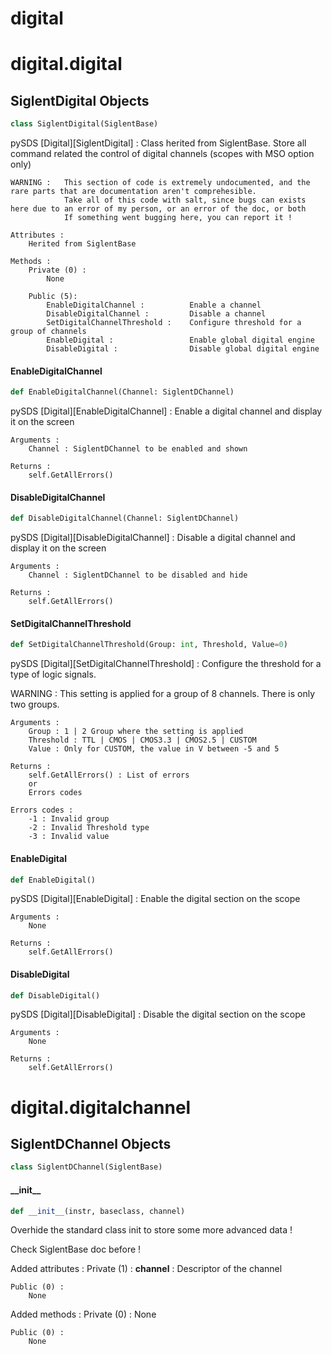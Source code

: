 <a id="digital"></a>

# digital

<a id="digital.digital"></a>

# digital.digital

<a id="digital.digital.SiglentDigital"></a>

## SiglentDigital Objects

```python
class SiglentDigital(SiglentBase)
```

pySDS [Digital][SiglentDigital] :   Class herited from SiglentBase.
                                    Store all command related the control of digital channels (scopes with MSO option only)

    WARNING :   This section of code is extremely undocumented, and the rare parts that are documentation aren't comprehesible.
                Take all of this code with salt, since bugs can exists here due to an error of my person, or an error of the doc, or both
                If something went bugging here, you can report it !

    Attributes :
        Herited from SiglentBase

    Methods :
        Private (0) :
            None

        Public (5):
            EnableDigitalChannel :          Enable a channel
            DisableDigitalChannel :         Disable a channel
            SetDigitalChannelThreshold :    Configure threshold for a group of channels
            EnableDigital :                 Enable global digital engine
            DisableDigital :                Disable global digital engine

<a id="digital.digital.SiglentDigital.EnableDigitalChannel"></a>

#### EnableDigitalChannel

```python
def EnableDigitalChannel(Channel: SiglentDChannel)
```

pySDS [Digital][EnableDigitalChannel] : Enable a digital channel and display it on the screen

    Arguments :
        Channel : SiglentDChannel to be enabled and shown

    Returns :
        self.GetAllErrors()

<a id="digital.digital.SiglentDigital.DisableDigitalChannel"></a>

#### DisableDigitalChannel

```python
def DisableDigitalChannel(Channel: SiglentDChannel)
```

pySDS [Digital][DisableDigitalChannel] : Disable a digital channel and display it on the screen

    Arguments :
        Channel : SiglentDChannel to be disabled and hide

    Returns :
        self.GetAllErrors()

<a id="digital.digital.SiglentDigital.SetDigitalChannelThreshold"></a>

#### SetDigitalChannelThreshold

```python
def SetDigitalChannelThreshold(Group: int, Threshold, Value=0)
```

pySDS [Digital][SetDigitalChannelThreshold] : Configure the threshold for a type of logic signals.

WARNING : This setting is applied for a group of 8 channels. There is only two groups.

    Arguments :
        Group : 1 | 2 Group where the setting is applied
        Threshold : TTL | CMOS | CMOS3.3 | CMOS2.5 | CUSTOM
        Value : Only for CUSTOM, the value in V between -5 and 5

    Returns :
        self.GetAllErrors() : List of errors
        or
        Errors codes

    Errors codes :
        -1 : Invalid group
        -2 : Invalid Threshold type
        -3 : Invalid value

<a id="digital.digital.SiglentDigital.EnableDigital"></a>

#### EnableDigital

```python
def EnableDigital()
```

pySDS [Digital][EnableDigital] : Enable the digital section on the scope

    Arguments :
        None

    Returns :
        self.GetAllErrors()

<a id="digital.digital.SiglentDigital.DisableDigital"></a>

#### DisableDigital

```python
def DisableDigital()
```

pySDS [Digital][DisableDigital] : Disable the digital section on the scope

    Arguments :
        None

    Returns :
        self.GetAllErrors()

<a id="digital.digitalchannel"></a>

# digital.digitalchannel

<a id="digital.digitalchannel.SiglentDChannel"></a>

## SiglentDChannel Objects

```python
class SiglentDChannel(SiglentBase)
```

<a id="digital.digitalchannel.SiglentDChannel.__init__"></a>

#### \_\_init\_\_

```python
def __init__(instr, baseclass, channel)
```

Overhide the standard class init to store some more advanced data !

Check SiglentBase doc before !

Added attributes :
    Private (1) :
        __channel__ :   Descriptor of the channel

    Public (0) :
        None

Added methods :
    Private (0) :
        None

    Public (0) :
        None

